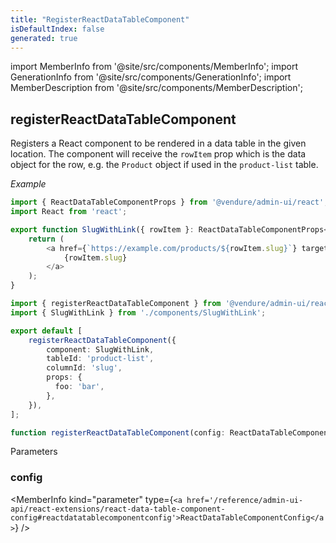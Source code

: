```yaml
---
title: "RegisterReactDataTableComponent"
isDefaultIndex: false
generated: true
---
```

<!-- This file was generated from the Vendure source. Do not modify. Instead, re-run the "docs:build" script -->
import MemberInfo from '@site/src/components/MemberInfo';
import GenerationInfo from '@site/src/components/GenerationInfo';
import MemberDescription from '@site/src/components/MemberDescription';


## registerReactDataTableComponent

<GenerationInfo sourceFile="packages/admin-ui/src/lib/react/src/register-react-data-table-component.ts" sourceLine="90" packageName="@vendure/admin-ui" />

Registers a React component to be rendered in a data table in the given location.
The component will receive the `rowItem` prop which is the data object for the row,
e.g. the `Product` object if used in the `product-list` table.

*Example*

```ts title="components/SlugWithLink.tsx"
import { ReactDataTableComponentProps } from '@vendure/admin-ui/react';
import React from 'react';

export function SlugWithLink({ rowItem }: ReactDataTableComponentProps<{ slug: string }>) {
    return (
        <a href={`https://example.com/products/${rowItem.slug}`} target="_blank">
            {rowItem.slug}
        </a>
    );
}
```

```ts title="providers.ts"
import { registerReactDataTableComponent } from '@vendure/admin-ui/react';
import { SlugWithLink } from './components/SlugWithLink';

export default [
    registerReactDataTableComponent({
        component: SlugWithLink,
        tableId: 'product-list',
        columnId: 'slug',
        props: {
          foo: 'bar',
        },
    }),
];
```

```ts title="Signature"
function registerReactDataTableComponent(config: ReactDataTableComponentConfig): void
```
Parameters

### config

<MemberInfo kind="parameter" type={`<a href='/reference/admin-ui-api/react-extensions/react-data-table-component-config#reactdatatablecomponentconfig'>ReactDataTableComponentConfig</a>`} />

